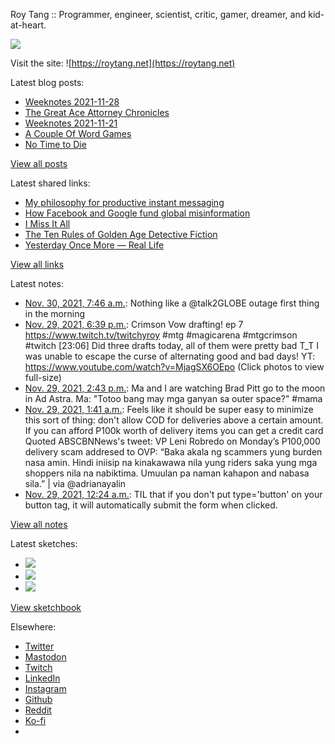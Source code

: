 Roy Tang :: Programmer, engineer, scientist, critic, gamer, dreamer, and kid-at-heart.

![](https://roytang.net/static/img/profile.jpg)

Visit the site: ![https://roytang.net](https://roytang.net)

Latest blog posts:

- [Weeknotes 2021-11-28](https://roytang.net/2021/11/weeknotes-11-28/)
- [The Great Ace Attorney Chronicles](https://roytang.net/2021/11/great-ace-attorney/)
- [Weeknotes 2021-11-21](https://roytang.net/2021/11/weeknotes-11-21/)
- [A Couple Of Word Games](https://roytang.net/2021/11/couple-word-games/)
- [No Time to Die](https://roytang.net/2021/11/no-time-to-die/)

[View all posts](https://roytang.net/blog)

Latest shared links:

- [My philosophy for productive instant messaging](https://roytang.net/2021/11/d6e28b2791cb472886983200beaae65c/)
- [How Facebook and Google fund global misinformation](https://roytang.net/2021/11/902aca5511ea19f374a771ed7065c574/)
- [I Miss It All](https://roytang.net/2021/11/dac5ccfeacc874f4925140ef30e0f52a/)
- [The Ten Rules of Golden Age Detective Fiction](https://roytang.net/2021/11/the-ten-rules-of-golden-age-detective-fiction/)
- [Yesterday Once More — Real Life](https://roytang.net/2021/11/yesterday-once-more-real-life/)

[View all links](https://roytang.net/links)

Latest notes:

- [Nov. 30, 2021, 7:46 a.m.](https://roytang.net/2021/11/1465467309753913357/): Nothing like a @talk2GLOBE outage first thing in the morning
- [Nov. 29, 2021, 6:39 p.m.](https://roytang.net/2021/11/1465269118542753794/): Crimson Vow drafting! ep 7 https://www.twitch.tv/twitchyroy #mtg #magicarena #mtgcrimson #twitch [23:06] Did three drafts today, all of them were pretty bad T_T I was unable to escape the curse of alternating good and bad days! YT: https://www.youtube.com/watch?v=MjagSX6OEpo (Click photos to view full-size)
- [Nov. 29, 2021, 2:43 p.m.](https://roytang.net/2021/11/1465209746344927232/): Ma and I are watching Brad Pitt go to the moon in Ad Astra. Ma: &quot;Totoo bang may mga ganyan sa outer space?&quot; #mama
- [Nov. 29, 2021, 1:41 a.m.](https://roytang.net/2021/11/1465012958161821706/): Feels like it should be super easy to minimize this sort of thing: don&#x27;t allow COD for deliveries above a certain amount. If you can afford P100k worth of delivery items you can get a credit card Quoted ABSCBNNews&#x27;s tweet: VP Leni Robredo on Monday’s P100,000 delivery scam addresed to OVP: “Baka akala ng scammers yung burden nasa amin. Hindi iniisip na kinakawawa nila yung riders saka yung mga shoppers nila na nabiktima. Umuulan pa naman kahapon and nabasa sila.” | via @adrianayalin
- [Nov. 29, 2021, 12:24 a.m.](https://roytang.net/2021/11/9f39c7328bf6e0287ddf081133471731/): TIL that if you don&#x27;t put type=&#x27;button&#x27; on your button tag, it will automatically submit the form when clicked.

[View all notes](https://roytang.net/notes)

Latest sketches:


- ![](https://roytang.net/media/cache/37/a9/37a9e47e5c75d3e875603e6c4848f8f5.jpg)
- ![](https://roytang.net/media/cache/31/f6/31f61892547fc596546c54f7087765d9.jpg)
- ![](https://roytang.net/media/cache/68/b6/68b60af032c33165ff9f090aae9f46fe.jpg)

[View sketchbook](https://roytang.net/albums/sketchbook)


Elsewhere:

- [Twitter](https://twitter.com/roytang)
- [Mastodon](https://mastodon.technology/@roytang)
- [Twitch](https://twitch.tv/twitchyroy)
- [LinkedIn](https://www.linkedin.com/in/roytang)
- [Instagram](https://instagram.com/roytang0400)
- [Github](https://github.com/roytang)
- [Reddit](https://reddit.com/u/hungryroy)
- [Ko-fi](https://ko-fi.com/roytang)
- [](mailto:hello@roytang.net)